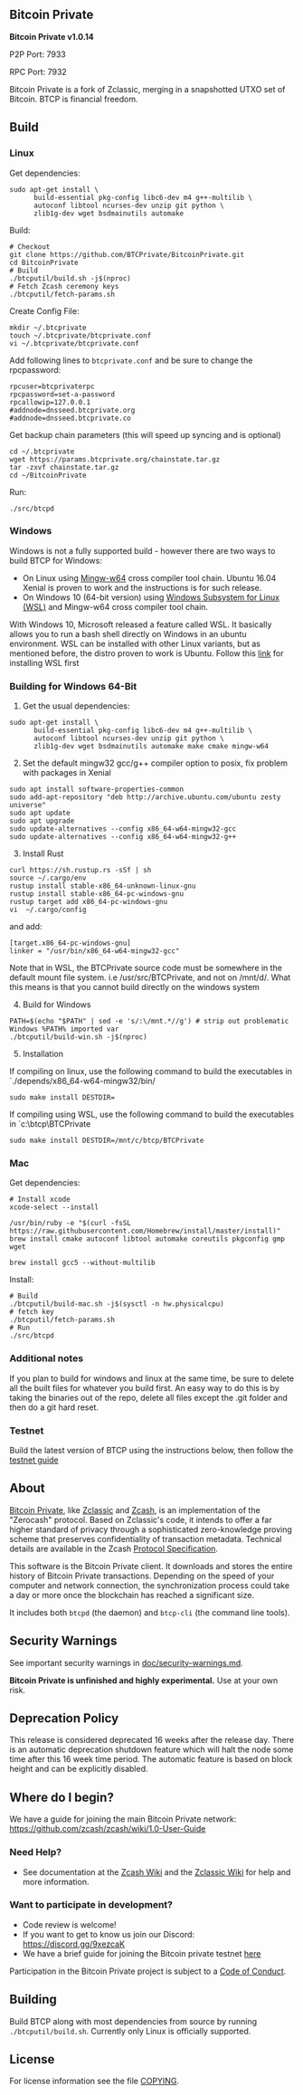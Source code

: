 Bitcoin Private
----------------

**Bitcoin Private v1.0.14**

P2P Port: 7933

RPC Port: 7932

Bitcoin Private is a fork of Zclassic, merging in a snapshotted UTXO set of Bitcoin. BTCP is financial freedom.

Build
-----------------
### Linux

Get dependencies:
```{r, engine='bash'}
sudo apt-get install \
      build-essential pkg-config libc6-dev m4 g++-multilib \
      autoconf libtool ncurses-dev unzip git python \
      zlib1g-dev wget bsdmainutils automake
```

Build:
```{r, engine='bash'}
# Checkout
git clone https://github.com/BTCPrivate/BitcoinPrivate.git
cd BitcoinPrivate
# Build
./btcputil/build.sh -j$(nproc)
# Fetch Zcash ceremony keys
./btcputil/fetch-params.sh
```

Create Config File:
```
mkdir ~/.btcprivate
touch ~/.btcprivate/btcprivate.conf
vi ~/.btcprivate/btcprivate.conf
```

Add following lines to `btcprivate.conf` and be sure to change the rpcpassword:
```
rpcuser=btcprivaterpc
rpcpassword=set-a-password
rpcallowip=127.0.0.1
#addnode=dnsseed.btcprivate.org
#addnode=dnsseed.btcprivate.co
```

Get backup chain parameters (this will speed up syncing and is optional) 
``` 
cd ~/.btcprivate 
wget https://params.btcprivate.org/chainstate.tar.gz 
tar -zxvf chainstate.tar.gz 
cd ~/BitcoinPrivate 
```

Run:
```
./src/btcpd
```

### Windows
Windows is not a fully supported build - however there are two ways to build BTCP for Windows:

* On Linux using [Mingw-w64](https://mingw-w64.org/doku.php) cross compiler tool chain. Ubuntu 16.04 Xenial is proven to work and the instructions is for such release.
* On Windows 10 (64-bit version) using [Windows Subsystem for Linux (WSL)](https://msdn.microsoft.com/commandline/wsl/about) and Mingw-w64 cross compiler tool chain.

With Windows 10, Microsoft released a feature called WSL. It basically allows you to run a bash shell directly on Windows in an ubuntu environment. WSL can be installed with other Linux variants, but as mentioned before, the distro proven to work is Ubuntu.
Follow this [link](https://msdn.microsoft.com/en-us/commandline/wsl/install_guide) for installing WSL first

### Building for Windows 64-Bit
1. Get the usual dependencies:
```{r, engine='bash'}
sudo apt-get install \
      build-essential pkg-config libc6-dev m4 g++-multilib \
      autoconf libtool ncurses-dev unzip git python \
      zlib1g-dev wget bsdmainutils automake make cmake mingw-w64
```

2. Set the default mingw32 gcc/g++ compiler option to posix, fix problem with packages in Xenial
```{r, engine='bash'}
sudo apt install software-properties-common
sudo add-apt-repository "deb http://archive.ubuntu.com/ubuntu zesty universe"
sudo apt update
sudo apt upgrade
sudo update-alternatives --config x86_64-w64-mingw32-gcc
sudo update-alternatives --config x86_64-w64-mingw32-g++
```

3. Install Rust
```{r, engine='bash'}
curl https://sh.rustup.rs -sSf | sh
source ~/.cargo/env
rustup install stable-x86_64-unknown-linux-gnu
rustup install stable-x86_64-pc-windows-gnu
rustup target add x86_64-pc-windows-gnu
vi  ~/.cargo/config
```
and add:
```
[target.x86_64-pc-windows-gnu]
linker = "/usr/bin/x86_64-w64-mingw32-gcc"
```

Note that in WSL, the BTCPrivate source code must be somewhere in the default mount file system. i.e /usr/src/BTCPrivate, and not on /mnt/d/. What this means is that you cannot build directly on the windows system

4. Build for Windows

```{r, engine='bash'}
PATH=$(echo "$PATH" | sed -e 's/:\/mnt.*//g') # strip out problematic Windows %PATH% imported var
./btcputil/build-win.sh -j$(nproc)
```

5. Installation

If compiling on linux, use the following command to build the executables in `./depends/x86_64-w64-mingw32/bin/

```{r, engine='bash'}
sudo make install DESTDIR=
```

If compiling using WSL, use the following command to build the executables in `c:\btcp\BTCPrivate

```{r, engine='bash'}
sudo make install DESTDIR=/mnt/c/btcp/BTCPrivate
```

### Mac
Get dependencies:
```{r, engine='bash'}
# Install xcode
xcode-select --install

/usr/bin/ruby -e "$(curl -fsSL https://raw.githubusercontent.com/Homebrew/install/master/install)"
brew install cmake autoconf libtool automake coreutils pkgconfig gmp wget

brew install gcc5 --without-multilib
```

Install:
```{r, engine='bash'}
# Build
./btcputil/build-mac.sh -j$(sysctl -n hw.physicalcpu)
# fetch key
./btcputil/fetch-params.sh
# Run
./src/btcpd
```

### Additional notes

If you plan to build for windows and linux at the same time, be sure to delete all the built files for whatever you build first. An easy way to do this is by taking the binaries out of the repo, delete all files except the .git folder and then do a git hard reset.

### Testnet

Build the latest version of BTCP using the instructions below, then follow the [testnet guide](doc/testnet.md)

About
--------------

[Bitcoin Private](http://zclassic.org/), like [Zclassic](https://zclassic.org/) and [Zcash](https://z.cash/), is an implementation of the "Zerocash" protocol.
Based on Zclassic's code, it intends to offer a far higher standard of privacy
through a sophisticated zero-knowledge proving scheme that preserves
confidentiality of transaction metadata. Technical details are available
in the Zcash [Protocol Specification](https://github.com/zcash/zips/raw/master/protocol/protocol.pdf).

This software is the Bitcoin Private client. It downloads and stores the entire history
of Bitcoin Private transactions. Depending on the speed of your computer and network
connection, the synchronization process could take a day or more once the
blockchain has reached a significant size.

It includes both `btcpd` (the daemon) and `btcp-cli` (the command line tools).

Security Warnings
-----------------

See important security warnings in
[doc/security-warnings.md](doc/security-warnings.md).

**Bitcoin Private is unfinished and highly experimental.** Use at your own risk.

Deprecation Policy
------------------

This release is considered deprecated 16 weeks after the release day. There
is an automatic deprecation shutdown feature which will halt the node some
time after this 16 week time period. The automatic feature is based on block
height and can be explicitly disabled.

Where do I begin?
-----------------
We have a guide for joining the main Bitcoin Private network:
https://github.com/zcash/zcash/wiki/1.0-User-Guide

### Need Help?

* See documentation at the [Zcash Wiki](https://github.com/zcash/zcash/wiki) and the [Zclassic Wiki](https://github.com/z-classic/zclassic/wiki)
  for help and more information.

### Want to participate in development?

* Code review is welcome!
* If you want to get to know us join our Discord: https://discord.gg/9xezcaK
* We have a brief guide for joining the Bitcoin private testnet [here](doc/testnet.md)


Participation in the Bitcoin Private project is subject to a
[Code of Conduct](code_of_conduct.md).

Building
--------

Build BTCP along with most dependencies from source by running
`./btcputil/build.sh`. Currently only Linux is officially supported.

License
-------

For license information see the file [COPYING](COPYING).
